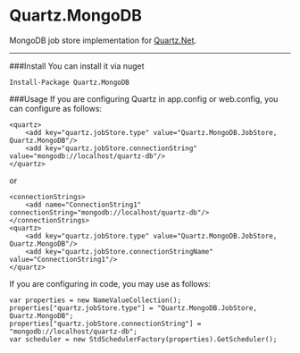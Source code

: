 # Quartz.MongoDB

MongoDB job store implementation for [Quartz.Net](https://github.com/quartznet/quartznet). 

----------

###Install
You can install it via nuget

    Install-Package Quartz.MongoDB

###Usage
If you are configuring Quartz in app.config or web.config, you can configure as follows: 

    <quartz>  
	    <add key="quartz.jobStore.type" value="Quartz.MongoDB.JobStore, Quartz.MongoDB"/>
	    <add key="quartz.jobStore.connectionString" value="mongodb://localhost/quartz-db"/>
	</quartz>
or

    <connectionStrings>
	    <add name="ConnectionString1" connectionString="mongodb://localhost/quartz-db"/>
	</connectionStrings>
	<quartz>  
	    <add key="quartz.jobStore.type" value="Quartz.MongoDB.JobStore, Quartz.MongoDB"/>
	    <add key="quartz.jobStore.connectionStringName" value="ConnectionString1"/>
	</quartz>
If you are configuring in code, you may use as follows:

    var properties = new NameValueCollection();
    properties["quartz.jobStore.type"] = "Quartz.MongoDB.JobStore, Quartz.MongoDB";
    properties["quartz.jobStore.connectionString"] = "mongodb://localhost/quartz-db";
    var scheduler = new StdSchedulerFactory(properties).GetScheduler();
